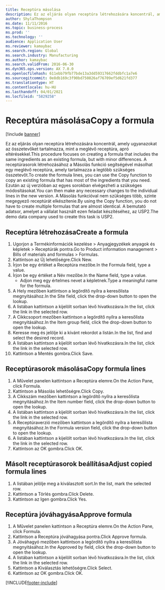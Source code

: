 ```yaml
---
title: Receptúra másolása
description: Ez az eljárás olyan receptúra létrehozására koncentrál, amely ugyanazokat az összetevőket tartalmazza, mint a meglévő receptúra, apró eltérésekkel.
author: ShylaThompson
ms.date: 11/11/2016
ms.topic: business-process
ms.prod: ''
ms.technology: ''
audience: Application User
ms.reviewer: kamaybac
ms.search.region: Global
ms.search.industry: Manufacturing
ms.author: kamaybac
ms.search.validFrom: 2016-06-30
ms.dyn365.ops.version: AX 7.0.0
ms.openlocfilehash: 611ebb79fb77bde13a3dd59317662fddbfc1a7e6
ms.sourcegitcommit: 0e8db169c3f90bd750826af76709ef5d621fd377
ms.translationtype: HT
ms.contentlocale: hu-HU
ms.lasthandoff: 04/01/2021
ms.locfileid: "5829258"
---
```

# <a name="copy-a-formula"></a><span data-ttu-id="16983-103">Receptúra másolása</span><span class="sxs-lookup"><span data-stu-id="16983-103">Copy a formula</span></span>

[!include [banner](../../includes/banner.md)]

<span data-ttu-id="16983-104">Ez az eljárás olyan receptúra létrehozására koncentrál, amely ugyanazokat az összetevőket tartalmazza, mint a meglévő receptúra, apró eltérésekkel.</span><span class="sxs-lookup"><span data-stu-id="16983-104">This procedure focuses on creating a formula that includes the same ingredients as an existing formula, but with minor differences.</span></span> <span data-ttu-id="16983-105">A receptúrasorok létrehozásához a Másolás funkció segítségével másolhat egy meglévő receptúra, amely tartalmazza a legtöbb szükséges összetevőt.</span><span class="sxs-lookup"><span data-stu-id="16983-105">To create the formula lines, you can use the Copy function to copy an existing formula that has most of the ingredients that you need.</span></span> <span data-ttu-id="16983-106">Ezután az új verzióban az egyes sorokban elvégezheti a szükséges módosításokat.</span><span class="sxs-lookup"><span data-stu-id="16983-106">You can then make any necessary changes to the individual lines in the new version.</span></span> <span data-ttu-id="16983-107">A Másolás funkcióval nem szükséges több, szinte megegyező receptúrát elkészítenie.</span><span class="sxs-lookup"><span data-stu-id="16983-107">By using the Copy function, you do not have to create multiple formulas that are almost identical.</span></span> <span data-ttu-id="16983-108">A bemutató adatsor, amelyet a vállalat használt ezen feladat készítéséhez, az USP2.</span><span class="sxs-lookup"><span data-stu-id="16983-108">The demo data company used to create this task is USP2.</span></span>


## <a name="create-a-formula"></a><span data-ttu-id="16983-109">Receptúra létrehozása</span><span class="sxs-lookup"><span data-stu-id="16983-109">Create a formula</span></span>
1. <span data-ttu-id="16983-110">Ugorjon a Termékinformációk kezelése > Anyagjegyzékek anyagok és képletek > Receptúrák pontra.</span><span class="sxs-lookup"><span data-stu-id="16983-110">Go to Product information management > Bills of materials and formulas > Formulas.</span></span>
2. <span data-ttu-id="16983-111">Kattintson az Új lehetőségre.</span><span class="sxs-lookup"><span data-stu-id="16983-111">Click New.</span></span>
3. <span data-ttu-id="16983-112">Írjon be egy értéket a Receptúra mezőbe.</span><span class="sxs-lookup"><span data-stu-id="16983-112">In the Formula field, type a value.</span></span>
4. <span data-ttu-id="16983-113">Írjon be egy értéket a Név mezőbe.</span><span class="sxs-lookup"><span data-stu-id="16983-113">In the Name field, type a value.</span></span>
    * <span data-ttu-id="16983-114">Adjon meg egy értelmes nevet a képletnek.</span><span class="sxs-lookup"><span data-stu-id="16983-114">Type a meaningful name for the formula.</span></span>  
5. <span data-ttu-id="16983-115">A Hely mezőben kattintson a legördítő nyílra a keresőlista megnyitásához.</span><span class="sxs-lookup"><span data-stu-id="16983-115">In the Site field, click the drop-down button to open the lookup.</span></span>
6. <span data-ttu-id="16983-116">A listában kattintson a kijelölt sorban lévő hivatkozásra.</span><span class="sxs-lookup"><span data-stu-id="16983-116">In the list, click the link in the selected row.</span></span>
7. <span data-ttu-id="16983-117">A Cikkcsoport mezőben kattintson a legördítő nyílra a keresőlista megnyitásához.</span><span class="sxs-lookup"><span data-stu-id="16983-117">In the Item group field, click the drop-down button to open the lookup.</span></span>
8. <span data-ttu-id="16983-118">Keresse meg és jelölje ki a kívánt rekordot a listán.</span><span class="sxs-lookup"><span data-stu-id="16983-118">In the list, find and select the desired record.</span></span>
9. <span data-ttu-id="16983-119">A listában kattintson a kijelölt sorban lévő hivatkozásra.</span><span class="sxs-lookup"><span data-stu-id="16983-119">In the list, click the link in the selected row.</span></span>
10. <span data-ttu-id="16983-120">Kattintson a Mentés gombra.</span><span class="sxs-lookup"><span data-stu-id="16983-120">Click Save.</span></span>

## <a name="copy-formula-lines"></a><span data-ttu-id="16983-121">Receptúrasorok másolása</span><span class="sxs-lookup"><span data-stu-id="16983-121">Copy formula lines</span></span>
1. <span data-ttu-id="16983-122">A Művelet panelen kattintson a Receptúra elemre.</span><span class="sxs-lookup"><span data-stu-id="16983-122">On the Action Pane, click Formula.</span></span>
2. <span data-ttu-id="16983-123">Kattintson a Másolás lehetőségre.</span><span class="sxs-lookup"><span data-stu-id="16983-123">Click Copy.</span></span>
3. <span data-ttu-id="16983-124">A Cikkszám mezőben kattintson a legördítő nyílra a keresőlista megnyitásához.</span><span class="sxs-lookup"><span data-stu-id="16983-124">In the Item number field, click the drop-down button to open the lookup.</span></span>
4. <span data-ttu-id="16983-125">A listában kattintson a kijelölt sorban lévő hivatkozásra.</span><span class="sxs-lookup"><span data-stu-id="16983-125">In the list, click the link in the selected row.</span></span>
5. <span data-ttu-id="16983-126">A Receptúraverzió mezőben kattintson a legördítő nyílra a keresőlista megnyitásához.</span><span class="sxs-lookup"><span data-stu-id="16983-126">In the Formula version field, click the drop-down button to open the lookup.</span></span>
6. <span data-ttu-id="16983-127">A listában kattintson a kijelölt sorban lévő hivatkozásra.</span><span class="sxs-lookup"><span data-stu-id="16983-127">In the list, click the link in the selected row.</span></span>
7. <span data-ttu-id="16983-128">Kattintson az OK gombra.</span><span class="sxs-lookup"><span data-stu-id="16983-128">Click OK.</span></span>

## <a name="adjust-copied-formula-lines"></a><span data-ttu-id="16983-129">Másolt receptúrasorok beállítása</span><span class="sxs-lookup"><span data-stu-id="16983-129">Adjust copied formula lines</span></span>
1. <span data-ttu-id="16983-130">A listában jelölje meg a kiválasztott sort.</span><span class="sxs-lookup"><span data-stu-id="16983-130">In the list, mark the selected row.</span></span>
2. <span data-ttu-id="16983-131">Kattintson a Törlés gombra.</span><span class="sxs-lookup"><span data-stu-id="16983-131">Click Delete.</span></span>
3. <span data-ttu-id="16983-132">Kattintson az Igen gombra.</span><span class="sxs-lookup"><span data-stu-id="16983-132">Click Yes.</span></span>

## <a name="approve-formula"></a><span data-ttu-id="16983-133">Receptúra jóváhagyása</span><span class="sxs-lookup"><span data-stu-id="16983-133">Approve formula</span></span>
1. <span data-ttu-id="16983-134">A Művelet panelen kattintson a Receptúra elemre.</span><span class="sxs-lookup"><span data-stu-id="16983-134">On the Action Pane, click Formula.</span></span>
2. <span data-ttu-id="16983-135">Kattintson a Receptúra jóváhagyása pontra.</span><span class="sxs-lookup"><span data-stu-id="16983-135">Click Approve formula.</span></span>
3. <span data-ttu-id="16983-136">A Jóváhagyó mezőben kattintson a legördítő nyílra a keresőlista megnyitásához.</span><span class="sxs-lookup"><span data-stu-id="16983-136">In the Approved by field, click the drop-down button to open the lookup.</span></span>
4. <span data-ttu-id="16983-137">A listában kattintson a kijelölt sorban lévő hivatkozásra.</span><span class="sxs-lookup"><span data-stu-id="16983-137">In the list, click the link in the selected row.</span></span>
5. <span data-ttu-id="16983-138">Kattintson a Kiválasztás lehetőségre.</span><span class="sxs-lookup"><span data-stu-id="16983-138">Click Select.</span></span>
6. <span data-ttu-id="16983-139">Kattintson az OK gombra.</span><span class="sxs-lookup"><span data-stu-id="16983-139">Click OK.</span></span>



[!INCLUDE[footer-include](../../../includes/footer-banner.md)]